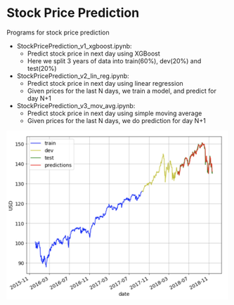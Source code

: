 # Stock Price Prediction
Programs for stock price prediction

* StockPricePrediction_v1_xgboost.ipynb:
	* Predict stock price in next day using XGBoost
	* Here we split 3 years of data into train(60%), dev(20%) and test(20%)
* StockPricePrediction_v2_lin_reg.ipynb:
	* Predict stock price in next day using linear regression
	* Given prices for the last N days, we train a model, and predict for day N+1
* StockPricePrediction_v3_mov_avg.ipynb:
    * Predict stock price in next day using simple moving average
    * Given prices for the last N days, we do prediction for day N+1

<img src="./data/vti_predictions_xgboost.png">
